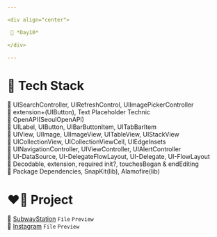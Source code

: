 ```yaml
---

<div align="center">

 💚 *Day10*

</div>

---
```


# 🤖 Tech Stack
🍏 UISearchController, UIRefreshControl, UIImagePickerController  
🍏 extension+(UIButton), Text Placeholder Technic  
🍏 OpenAPI(SeoulOpenAPI)  
🍎 UILabel, UIButton, UIBarButtonItem, UITabBarItem  
🍎 UIView, UIImage, UIImageView, UITableView, UIStackView  
🍎 UICollectionView, UICollectionViewCell, UIEdgeInsets  
🍎 UINavigationController, UIViewController, UIAlertController    
🍎 UI-DataSource, UI-DelegateFlowLayout, UI-Delegate, UI-FlowLayout  
🍎 Decodable, extension, required init?, touchesBegan & endEditing  
🍎 Package Dependencies, SnapKit(lib), Alamofire(lib)    

# ❤️‍🔥 Project
📂 [SubwayStation](https://github.com/DCherish/iOS_N_Swift/tree/main/Day10/SubwayStation) `File` `Preview`  
📁 [Instagram](https://github.com/DCherish/iOS_N_Swift/tree/main/Day10/Instagram) `File` `Preview`  